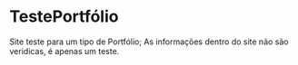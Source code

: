 # TestePortfólio
Site teste para um tipo de Portfólio;
As informações dentro do site não são veridicas, é apenas um teste.

